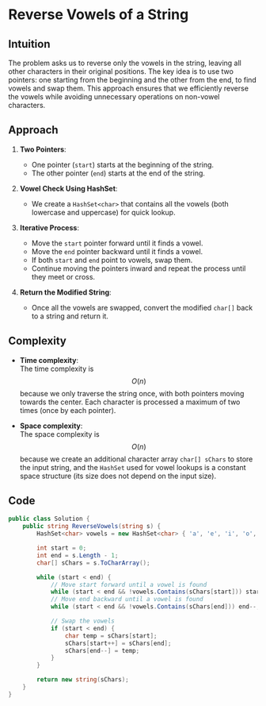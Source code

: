 # Reverse Vowels of a String

## Intuition

The problem asks us to reverse only the vowels in the string, leaving all other characters in their original positions.
The key idea is to use two pointers: one starting from the beginning and the other from the end, to find vowels and swap
them. This approach ensures that we efficiently reverse the vowels while avoiding unnecessary operations on non-vowel
characters.

## Approach

1. **Two Pointers**:
    - One pointer (`start`) starts at the beginning of the string.
    - The other pointer (`end`) starts at the end of the string.

2. **Vowel Check Using HashSet**:
    - We create a `HashSet<char>` that contains all the vowels (both lowercase and uppercase) for quick lookup.

3. **Iterative Process**:
    - Move the `start` pointer forward until it finds a vowel.
    - Move the `end` pointer backward until it finds a vowel.
    - If both `start` and `end` point to vowels, swap them.
    - Continue moving the pointers inward and repeat the process until they meet or cross.

4. **Return the Modified String**:
    - Once all the vowels are swapped, convert the modified `char[]` back to a string and return it.

## Complexity

- **Time complexity**:  
  The time complexity is $$O(n)$$ because we only traverse the string once, with both pointers moving towards the
  center. Each character is processed a maximum of two times (once by each pointer).

- **Space complexity**:  
  The space complexity is $$O(n)$$ because we create an additional character array `char[] sChars` to store the input
  string, and the `HashSet` used for vowel lookups is a constant space structure (its size does not depend on the input
  size).

## Code

```csharp
public class Solution {
    public string ReverseVowels(string s) {
        HashSet<char> vowels = new HashSet<char> { 'a', 'e', 'i', 'o', 'u', 'A', 'E', 'I', 'O', 'U' };

        int start = 0;
        int end = s.Length - 1;
        char[] sChars = s.ToCharArray();

        while (start < end) {
            // Move start forward until a vowel is found
            while (start < end && !vowels.Contains(sChars[start])) start++;
            // Move end backward until a vowel is found
            while (start < end && !vowels.Contains(sChars[end])) end--;

            // Swap the vowels
            if (start < end) {
                char temp = sChars[start];
                sChars[start++] = sChars[end];
                sChars[end--] = temp;
            }
        }

        return new string(sChars);
    }
}

